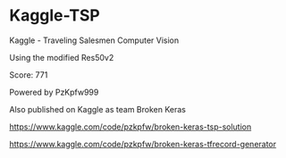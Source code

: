 # Kaggle-TSP
Kaggle - Traveling Salesmen Computer Vision

Using the modified Res50v2

Score: 771

Powered by PzKpfw999

Also published on Kaggle as team Broken Keras

https://www.kaggle.com/code/pzkpfw/broken-keras-tsp-solution

https://www.kaggle.com/code/pzkpfw/broken-keras-tfrecord-generator

